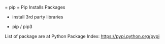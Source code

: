 = pip =
Pip Installs Packages
- install 3rd party libraries

- pip / pip3


List of package are at Python Package Index:
https://pypi.python.org/pypi
